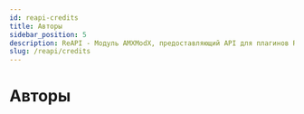 ```yaml
---
id: reapi-credits
title: Авторы
sidebar_position: 5
description: ReAPI - Модуль AMXModX, предоставляющий API для плагинов ReHLDS, ReGameDLL и Metamod (например, ReUnion, ReVoice).
slug: /reapi/credits
---
```


<head>
  <title>reapi: Авторы | ReHLDS</title>
</head>

# Авторы
